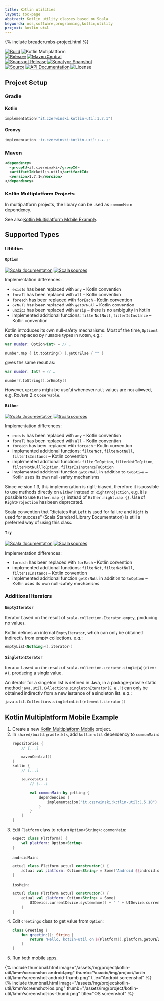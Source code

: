```yaml
---
title: Kotlin utilities
layout: toc-page
abstract: Kotlin utility classes based on Scala
keywords: oss,software,programming,kotlin,utility
project: kotlin-util
---
```


{% include breadcrumbs-project.html %}

[![Build](https://github.com/sczerwinski/kotlin-util/workflows/Build/badge.svg)](https://github.com/sczerwinski/kotlin-util/actions)
![Kotlin Multiplatform](https://img.shields.io/badge/Kotlin-Multiplatform-blueviolet)  
[![Release](https://github.com/sczerwinski/kotlin-util/workflows/Release/badge.svg)](https://github.com/sczerwinski/kotlin-util/actions)
[![Maven Central](https://img.shields.io/maven-central/v/it.czerwinski/kotlin-util.svg)](https://repo1.maven.org/maven2/it/czerwinski/kotlin-util/)  
[![Snapshot Release](https://github.com/sczerwinski/kotlin-util/workflows/Snapshot%20Release/badge.svg)](https://github.com/sczerwinski/kotlin-util/actions)
[![Sonatype Snapshot](https://img.shields.io/nexus/s/https/oss.sonatype.org/it.czerwinski/kotlin-util.svg)](https://oss.sonatype.org/content/repositories/snapshots/it/czerwinski/kotlin-util/)  
[![Source](https://img.shields.io/badge/source-GitHub-blue.svg)](https://github.com/sczerwinski/kotlin-util)
[![API Documentation](https://img.shields.io/badge/api-docs-blue.svg)](1.4.20/docs)
![License](https://img.shields.io/badge/license-Apache%202-blue)

## Project Setup

### Gradle

#### Kotlin

```kotlin
implementation("it.czerwinski:kotlin-util:1.7.1")
```

#### Groovy

```groovy
implementation 'it.czerwinski:kotlin-util:1.7.1'
```

### Maven

```xml
<dependency>
  <groupId>it.czerwinski</groupId>
  <artifactId>kotlin-util</artifactId>
  <version>1.7.1</version>
</dependency>
```

### Kotlin Multiplatform Projects

In multiplatform projects, the library can be used as `commonMain` dependency.

See also [Kotlin Multiplatform Mobile Example](#kotlin-multiplatform-mobile-example).

## Supported Types

### Utilities

#### `Option`

[![Scala documentation](https://img.shields.io/badge/scala-docs-blue.svg)](http://www.scala-lang.org/api/2.13.0/scala/Option.html)
[![Scala sources](https://img.shields.io/badge/scala-sources-blue.svg)](https://github.com/scala/scala/blob/v2.13.0/src/library/scala/Option.scala)

Implementation differences:

* `exists` has been replaced with `any` – Kotlin convention
* `forall` has been replaced with `all` – Kotlin convention
* `foreach` has been replaced with `forEach` – Kotlin convention
* `orNull` has been replaced with `getOrNull` – Kotlin convention
* `unzip3` has been replaced with `unzip` – there is no ambiguity in Kotlin
* implemented additional functions: `filterNotNull`, `filterIsInstance` – Kotlin convention

Kotlin introduces its own null-safety mechanisms.
Most of the time, `Option`s can be replaced by nullable types in Kotlin, e.g.:

```kotlin
var number: Option<Int> = // …

number.map { it.toString() }.getOrElse { "" }
```

gives the same result as:

```kotlin
var number: Int? = // …

number?.toString().orEmpty()
```

However, `Option`s might be useful whenever `null` values are not allowed,
e.g. RxJava 2.x `Observable`.

#### `Either`

[![Scala documentation](https://img.shields.io/badge/scala-docs-blue.svg)](http://www.scala-lang.org/api/2.13.0/scala/util/Either.html)
[![Scala sources](https://img.shields.io/badge/scala-sources-blue.svg)](https://github.com/scala/scala/blob/v2.13.0/src/library/scala/util/Either.scala)

Implementation differences:

* `exists` has been replaced with `any` – Kotlin convention
* `forall` has been replaced with `all` – Kotlin convention
* `foreach` has been replaced with `forEach` – Kotlin convention
* implemented additional functions: `filterNot`, `filterNotNull`, `filterIsInstance` – Kotlin convention
* implemented additional functions: `filterToOption`, `filterNotToOption`, `filterNotNullToOption`, `filterIsInstanceToOption`
* implemented additional function `getOrNull` in addition to `toOption` – Kotlin uses its own null-safety mechanisms

Since version 1.3, this implementation is right-biased, therefore it is possible
to use methods directly on `Either` instead of `RightProjection`,
e.g. it is possible to use `Either.map {}` instead of `Either.right.map {}`.
Use of `RightProjection` has been deprecated.

Scala convention that “dictates that `Left` is used for failure and `Right` is used for success”
(Scala Standard Library Documentation) is still a preferred way of using this class.

#### `Try`

[![Scala documentation](https://img.shields.io/badge/scala-docs-blue.svg)](http://www.scala-lang.org/api/2.13.0/scala/util/Try.html)
[![Scala sources](https://img.shields.io/badge/scala-sources-blue.svg)](https://github.com/scala/scala/blob/v2.13.0/src/library/scala/util/Try.scala)

Implementation differences:

* `foreach` has been replaced with `forEach` – Kotlin convention
* implemented additional functions: `filterNot`, `filterNotNull`, `filterIsInstance` – Kotlin convention
* implemented additional function `getOrNull` in addition to `toOption` – Kotlin uses its own null-safety mechanisms

### Additional Iterators

#### `EmptyIterator`

Iterator based on the result of `scala.collection.Iterator.empty`, producing no values.

Kotlin defines an internal `EmptyIterator`, which can only be obtained indirectly
from empty collections, e.g.:

```kotlin
emptyList<Nothing>().iterator()
```

#### `SingletonIterator`

Iterator based on the result of `scala.collection.Iterator.single[A](elem: A)`, producing a single value.

An iterator for a singleton list is defined in Java, in a package-private static method
`java.util.Collections.singletonIterator(E e)`. It can only be obtained indirectly
from a new instance of a singleton list, e.g.:
```kotlin
java.util.Collections.singletonList(element).iterator()
```

## Kotlin Multiplatform Mobile Example

1. Create a new [Kotlin Multiplatform Mobile](https://kotlinlang.org/docs/mobile/home.html) project.
2. In `shared/build.gradle.kts`, add `kotlin-util` dependency to `commonMain`:
    ```kotlin
    repositories {
        // [...]
    
        mavenCentral()
    }
    kotlin {
        // [...]
    
        sourceSets {
            // [...]
    
            val commonMain by getting {
                dependencies {
                    implementation("it.czerwinski:kotlin-util:1.5.10")
                }
            }
        }
    }
    ```
3. Edit `Platform` class to return `Option<String>`:
    `commonMain`:
    ```kotlin
    expect class Platform() {
        val platform: Option<String>
    }
    ```
    `androidMain`:
    ```kotlin
    actual class Platform actual constructor() {
        actual val platform: Option<String> = Some("Android ${android.os.Build.VERSION.SDK_INT}")
    }
    ```
    `iosMain`:
    ```kotlin
    actual class Platform actual constructor() {
        actual val platform: Option<String> = Some(
            UIDevice.currentDevice.systemName() + " " + UIDevice.currentDevice.systemVersion
        )
    }
    ```
4. Edit `Greetings` class to get value from `Option`:
    ```kotlin
    class Greeting {
        fun greeting(): String {
            return "Hello, kotlin-util on ${Platform().platform.getOrElse { "unknown platform" }}!"
        }
    }    
    ```
5. Run both mobile apps.
<div class="row">
    <div class="col-xs-12 col-md-6">
        {% include thumbnail.html image="/assets/img/project/kotlin-util/kmm/screenshot-android.png" thumb="/assets/img/project/kotlin-util/kmm/screenshot-android-thumb.png" title="Android screenshot" %}
    </div>
    <div class="col-xs-12 col-md-6">
        {% include thumbnail.html image="/assets/img/project/kotlin-util/kmm/screenshot-ios.png" thumb="/assets/img/project/kotlin-util/kmm/screenshot-ios-thumb.png" title="iOS screenshot" %}
    </div>
</div>
